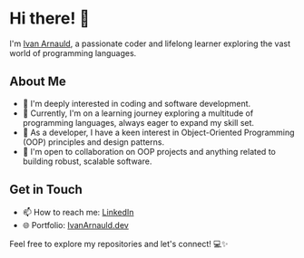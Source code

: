 # Hi there! 👋

I'm [Ivan Arnauld](https://github.com/IvanArnauld), a passionate coder and lifelong learner exploring the vast world of programming languages.

## About Me

- 👀 I'm deeply interested in coding and software development.
- 🌱 Currently, I'm on a learning journey exploring a multitude of programming languages, always eager to expand my skill set.
- 💼 As a developer, I have a keen interest in Object-Oriented Programming (OOP) principles and design patterns.
- 🤝 I'm open to collaboration on OOP projects and anything related to building robust, scalable software.

## Get in Touch

- 📫 How to reach me: [LinkedIn](https://www.linkedin.com/in/ivan-arnauld/)
- 🌐 Portfolio: [IvanArnauld.dev](https://ivanarnauld.dev/)

Feel free to explore my repositories and let's connect! 💻✨
